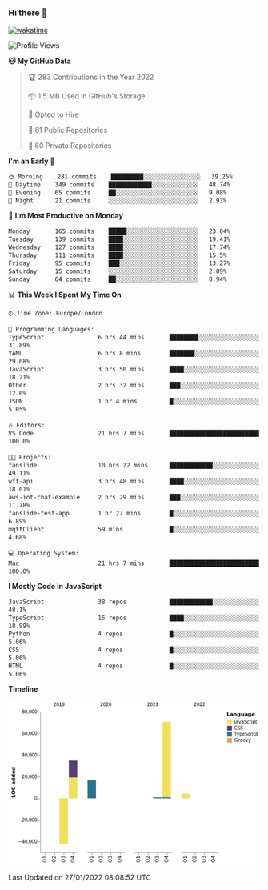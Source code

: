 ### Hi there 👋

[![wakatime](https://wakatime.com/badge/user/fbd6d84b-3d41-4f0d-b9de-9fbf06457c16.svg)](https://wakatime.com/@fbd6d84b-3d41-4f0d-b9de-9fbf06457c16)

<!--
**kkarimi/kkarimi** is a ✨ _special_ ✨ repository because its `README.md` (this file) appears on your GitHub profile.

Here are some ideas to get you started:

- 🔭 I’m currently working on ...
- 🌱 I’m currently learning ...
- 👯 I’m looking to collaborate on ...
- 🤔 I’m looking for help with ...
- 💬 Ask me about ...
- 📫 How to reach me: ...
- 😄 Pronouns: ...
- ⚡ Fun fact: ...
-->

<!--START_SECTION:waka-->
![Profile Views](http://img.shields.io/badge/Profile%20Views-0-blue)

**🐱 My GitHub Data** 

> 🏆 283 Contributions in the Year 2022
 > 
> 📦 1.5 MB Used in GitHub's Storage 
 > 
> 💼 Opted to Hire
 > 
> 📜 61 Public Repositories 
 > 
> 🔑 60 Private Repositories  
 > 
**I'm an Early 🐤** 

```text
🌞 Morning    281 commits    █████████░░░░░░░░░░░░░░░░   39.25% 
🌆 Daytime    349 commits    ████████████░░░░░░░░░░░░░   48.74% 
🌃 Evening    65 commits     ██░░░░░░░░░░░░░░░░░░░░░░░   9.08% 
🌙 Night      21 commits     ░░░░░░░░░░░░░░░░░░░░░░░░░   2.93%

```
📅 **I'm Most Productive on Monday** 

```text
Monday       165 commits    █████░░░░░░░░░░░░░░░░░░░░   23.04% 
Tuesday      139 commits    ████░░░░░░░░░░░░░░░░░░░░░   19.41% 
Wednesday    127 commits    ████░░░░░░░░░░░░░░░░░░░░░   17.74% 
Thursday     111 commits    ████░░░░░░░░░░░░░░░░░░░░░   15.5% 
Friday       95 commits     ███░░░░░░░░░░░░░░░░░░░░░░   13.27% 
Saturday     15 commits     ░░░░░░░░░░░░░░░░░░░░░░░░░   2.09% 
Sunday       64 commits     ██░░░░░░░░░░░░░░░░░░░░░░░   8.94%

```


📊 **This Week I Spent My Time On** 

```text
⌚︎ Time Zone: Europe/London

💬 Programming Languages: 
TypeScript               6 hrs 44 mins       ████████░░░░░░░░░░░░░░░░░   31.89% 
YAML                     6 hrs 8 mins        ███████░░░░░░░░░░░░░░░░░░   29.08% 
JavaScript               3 hrs 50 mins       ████░░░░░░░░░░░░░░░░░░░░░   18.21% 
Other                    2 hrs 32 mins       ███░░░░░░░░░░░░░░░░░░░░░░   12.0% 
JSON                     1 hr 4 mins         █░░░░░░░░░░░░░░░░░░░░░░░░   5.05%

🔥 Editors: 
VS Code                  21 hrs 7 mins       █████████████████████████   100.0%

🐱‍💻 Projects: 
fanslide                 10 hrs 22 mins      ████████████░░░░░░░░░░░░░   49.11% 
wff-api                  3 hrs 48 mins       ████░░░░░░░░░░░░░░░░░░░░░   18.01% 
aws-iot-chat-example     2 hrs 29 mins       ███░░░░░░░░░░░░░░░░░░░░░░   11.78% 
fanslide-test-app        1 hr 27 mins        █░░░░░░░░░░░░░░░░░░░░░░░░   6.89% 
mqttClient               59 mins             █░░░░░░░░░░░░░░░░░░░░░░░░   4.68%

💻 Operating System: 
Mac                      21 hrs 7 mins       █████████████████████████   100.0%

```

**I Mostly Code in JavaScript** 

```text
JavaScript               38 repos            ████████████░░░░░░░░░░░░░   48.1% 
TypeScript               15 repos            ████░░░░░░░░░░░░░░░░░░░░░   18.99% 
Python                   4 repos             █░░░░░░░░░░░░░░░░░░░░░░░░   5.06% 
CSS                      4 repos             █░░░░░░░░░░░░░░░░░░░░░░░░   5.06% 
HTML                     4 repos             █░░░░░░░░░░░░░░░░░░░░░░░░   5.06%

```


**Timeline**

![Chart not found](https://raw.githubusercontent.com/kkarimi/kkarimi/main/charts/bar_graph.png) 


 Last Updated on 27/01/2022 08:08:52 UTC
<!--END_SECTION:waka-->
